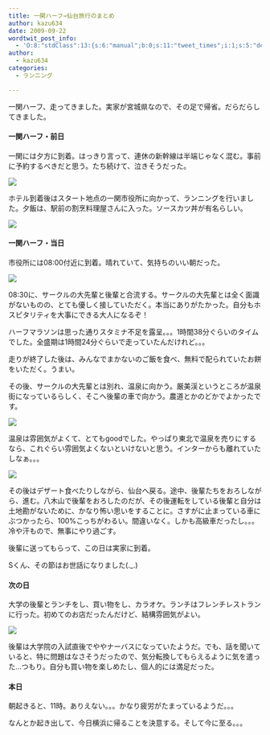 ```yaml
---
title: 一関ハーフ→仙台旅行のまとめ
author: kazu634
date: 2009-09-22
wordtwit_post_info:
  - 'O:8:"stdClass":13:{s:6:"manual";b:0;s:11:"tweet_times";i:1;s:5:"delay";i:0;s:7:"enabled";i:1;s:10:"separation";s:2:"60";s:7:"version";s:3:"3.7";s:14:"tweet_template";b:0;s:6:"status";i:2;s:6:"result";a:0:{}s:13:"tweet_counter";i:2;s:13:"tweet_log_ids";a:1:{i:0;i:4795;}s:9:"hash_tags";a:0:{}s:8:"accounts";a:1:{i:0;s:7:"kazu634";}}'
author:
  - kazu634
categories:
  - ランニング

---
```

<div class="section">
<p>
    一関ハーフ、走ってきました。実家が宮城県なので、その足で帰省。だらだらしてきました。
</p>
  
<h4>
    一関ハーフ・前日
</h4>
  
<p>
    一関には夕方に到着。はっきり言って、連休の新幹線は半端じゃなく混む。事前に予約するべきだと思う。たち続けて、泣きそうだった。
</p>
  
<p>
<a href="http://flickr.com/photos/42332031@N02/3933159353/" onclick="__gaTracker('send', 'event', 'outbound-article', 'http://flickr.com/photos/42332031@N02/3933159353/', '');" title="一ノ関の夕暮れ"><img src="http://farm4.static.flickr.com/3516/3933159353_c18fbb1b1d.jpg" /></a>
</p>
  
<p>
    ホテル到着後はスタート地点の一関市役所に向かって、ランニングを行いました。夕飯は、駅前の割烹料理屋さんに入った。ソースカツ丼が有名らしい。
</p>
  
<p>
<a href="http://flickr.com/photos/42332031@N02/3933158369/" onclick="__gaTracker('send', 'event', 'outbound-article', 'http://flickr.com/photos/42332031@N02/3933158369/', '');" title="夕飯"><img src="http://farm3.static.flickr.com/2652/3933158369_dbecc6cb8c.jpg" /></a>
</p>
  
<h4>
    一関ハーフ・当日
</h4>
  
<p>
    市役所には08:00付近に到着。晴れていて、気持ちのいい朝だった。
</p>
  
<p>
</p>
  
<p>
<a href="http://flickr.com/photos/42332031@N02/3944801484/" onclick="__gaTracker('send', 'event', 'outbound-article', 'http://flickr.com/photos/42332031@N02/3944801484/', '');" title="一関ハーフ当日"><img src="http://farm3.static.flickr.com/2667/3944801484_0445c243b1.jpg" /></a>
</p>
  
<p>
    08:30に、サークルの大先輩と後輩と合流する。サークルの大先輩とは全く面識がないものの、とても優しく接していただく。本当にありがたかった。自分もホスピタリティを大事にできる大人になるぞ！
</p>
  
<p>
    ハーフマラソンは思った通りスタミナ不足を露呈。。。1時間38分ぐらいのタイムでした。全盛期は1時間24分ぐらいで走っていたんだけれど。。。
</p>
  
<p>
    走りが終了した後は、みんなでまかないのご飯を食べ、無料で配られていたお餅をいただく。うまい。
</p>
  
<p>
    その後、サークルの大先輩とは別れ、温泉に向かう。厳美渓というところが温泉街になっているらしく、そこへ後輩の車で向かう。農道とかのどかでよかったです。
</p>
  
<p>
</p>
  
<p>
<a href="http://flickr.com/photos/42332031@N02/3944022597/" onclick="__gaTracker('send', 'event', 'outbound-article', 'http://flickr.com/photos/42332031@N02/3944022597/', '');" title="厳美渓の農道"><img src="http://farm4.static.flickr.com/3495/3944022597_d1010fda01.jpg" /></a>
</p>
  
<p>
    温泉は雰囲気がよくて、とてもgoodでした。やっぱり東北で温泉を売りにするなら、これぐらい雰囲気よくないといけないと思う。インターからも離れていたしなぁ。。。
</p>
  
<p>
<a href="http://flickr.com/photos/42332031@N02/3944802592/" onclick="__gaTracker('send', 'event', 'outbound-article', 'http://flickr.com/photos/42332031@N02/3944802592/', '');" title="温泉"><img src="http://farm3.static.flickr.com/2553/3944802592_68ec2fb316.jpg" /></a>
</p>
  
<p>
    その後はデザート食べたりしながら、仙台へ戻る。途中、後輩たちをおろしながら、進む。八木山で後輩をおろしたのだが、その後運転をしている後輩と自分は土地勘がないために、かなり怖い思いをすることに。さすがに止まっている車にぶつかったら、100%こっちがわるい。間違いなく。しかも高級車だったし。。。冷や汗もので、無事にやり過ごす。
</p>
  
<p>
    後輩に送ってもらって、この日は実家に到着。
</p>
  
<p>
    Sくん、その節はお世話になりました(._.)
</p>
  
<h4>
    次の日
</h4>
  
<p>
    大学の後輩とランチをし、買い物をし、カラオケ。ランチはフレンチレストランに行った。初めてのお店だったんだけど、結構雰囲気がよい。
</p>
  
<p>
<a href="http://flickr.com/photos/42332031@N02/3944024177/" onclick="__gaTracker('send', 'event', 'outbound-article', 'http://flickr.com/photos/42332031@N02/3944024177/', '');" title="フレンチ"><img src="http://farm3.static.flickr.com/2558/3944024177_69112cd66e.jpg" /></a>
</p>
  
<p>
    後輩は大学院の入試直後でややナーバスになっていたようだ。でも、話を聞いていると、特に問題はなさそうだったので、気分転換してもらえるように気を遣った…つもり。自分も買い物を楽しめたし、個人的には満足だった。
</p>
  
<h4>
    本日
</h4>
  
<p>
    朝起きると、11時。ありえない。。。かなり疲労がたまっているようだ。。。
</p>
  
<p>
    なんとか起き出して、今日横浜に帰ることを決意する。そして今に至る。。。
</p>
</div>
